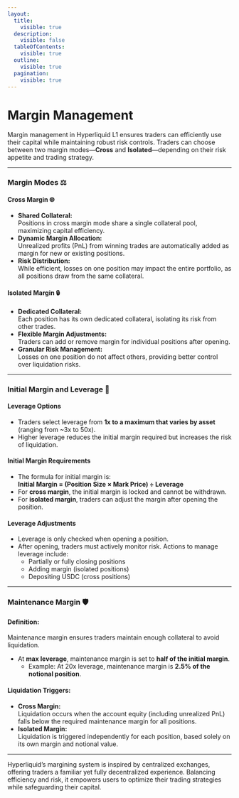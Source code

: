```yaml
---
layout:
  title:
    visible: true
  description:
    visible: false
  tableOfContents:
    visible: true
  outline:
    visible: true
  pagination:
    visible: true
---
```


# Margin Management

Margin management in Hyperliquid L1 ensures traders can efficiently use their capital while maintaining robust risk controls. Traders can choose between two margin modes—**Cross** and **Isolated**—depending on their risk appetite and trading strategy.

***

### **Margin Modes** ⚖️

#### **Cross Margin** 🌐

* **Shared Collateral:**\
  Positions in cross margin mode share a single collateral pool, maximizing capital efficiency.
* **Dynamic Margin Allocation:**\
  Unrealized profits (PnL) from winning trades are automatically added as margin for new or existing positions.
* **Risk Distribution:**\
  While efficient, losses on one position may impact the entire portfolio, as all positions draw from the same collateral.

#### **Isolated Margin** 🔒

* **Dedicated Collateral:**\
  Each position has its own dedicated collateral, isolating its risk from other trades.
* **Flexible Margin Adjustments:**\
  Traders can add or remove margin for individual positions after opening.
* **Granular Risk Management:**\
  Losses on one position do not affect others, providing better control over liquidation risks.

***

### **Initial Margin and Leverage** 🚀

#### **Leverage Options**

* Traders select leverage from **1x to a maximum that varies by asset** (ranging from \~3x to 50x).
* Higher leverage reduces the initial margin required but increases the risk of liquidation.

#### **Initial Margin Requirements**

* The formula for initial margin is:\
  **Initial Margin = (Position Size × Mark Price) ÷ Leverage**
* For **cross margin**, the initial margin is locked and cannot be withdrawn.
* For **isolated margin**, traders can adjust the margin after opening the position.

#### **Leverage Adjustments**

* Leverage is only checked when opening a position.
* After opening, traders must actively monitor risk. Actions to manage leverage include:
  * Partially or fully closing positions
  * Adding margin (isolated positions)
  * Depositing USDC (cross positions)

***

### **Maintenance Margin** 🛡️

#### **Definition:**

Maintenance margin ensures traders maintain enough collateral to avoid liquidation.

* At **max leverage**, maintenance margin is set to **half of the initial margin**.
  * Example: At 20x leverage, maintenance margin is **2.5% of the notional position**.

#### **Liquidation Triggers:**

* **Cross Margin:**\
  Liquidation occurs when the account equity (including unrealized PnL) falls below the required maintenance margin for all positions.
* **Isolated Margin:**\
  Liquidation is triggered independently for each position, based solely on its own margin and notional value.

***

Hyperliquid’s margining system is inspired by centralized exchanges, offering traders a familiar yet fully decentralized experience. Balancing efficiency and risk, it empowers users to optimize their trading strategies while safeguarding their capital.
